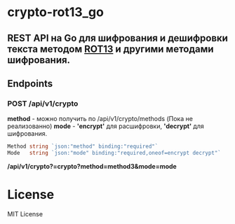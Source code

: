 # crypto-rot13_go
REST API на Go для шифрования и дешифровки текста методом [ROT13](https://ru.wikipedia.org/wiki/ROT13) и другими методами шифрования.  
---
## Endpoints

### POST /api/v1/crypto
**method** - можно получить по /api/v1/crypto/methods (Пока не реализованно)
**mode** - **'encrypt'** для расшифровки, **'decrypt'** для шифрования.

```go
Method string `json:"method" binding:"required"`
Mode   string `json:"mode" binding:"required,oneof=encrypt decrypt"`
```
**/api/v1/crypto?=crypto?method=method3&mode=mode**

# License

MIT License
